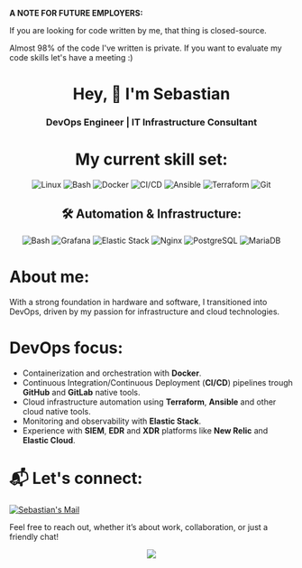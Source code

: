 **A NOTE FOR FUTURE EMPLOYERS:**

If you are looking for code written by me, that thing is closed-source. 

Almost 98% of the code I've written is private. If you want to evaluate my code skills let's have a meeting :)

<h1 align="center">Hey, 👋 I'm Sebastian</h1>  
<h3 align="center">DevOps Engineer | IT Infrastructure Consultant</h3>

<h1 align="center"> My current skill set: </h1>

<p align="center">
  <img src="https://img.shields.io/badge/Linux-772953?style=for-the-badge&logo=linux&logoColor=white" alt="Linux"> 
  <img src="https://img.shields.io/badge/Bash-4EAA25?style=for-the-badge&logo=gnu-bash&logoColor=white" alt="Bash">
  <img src="https://img.shields.io/badge/Docker-2496ED?style=for-the-badge&logo=docker&logoColor=white" alt="Docker">
  <img src="https://img.shields.io/badge/CI/CD-2E2E2E?style=for-the-badge&logo=github-actions&logoColor=white" alt="CI/CD">
  <img src="https://img.shields.io/badge/Ansible-EE0000?style=for-the-badge&logo=ansible&logoColor=white" alt="Ansible">
  <img src="https://img.shields.io/badge/Terraform-844FBA?style=for-the-badge&logo=terraform&logoColor=white" alt="Terraform">
  <img src="https://img.shields.io/badge/Git-F05032?style=for-the-badge&logo=git&logoColor=white" alt="Git">
</p>

<h2 align="center"> 🛠️ Automation & Infrastructure: </h2>

<p align="center">
  <img src="https://img.shields.io/badge/Bash-4EAA25?style=for-the-badge&logo=gnu-bash&logoColor=white" alt="Bash">
  <img src="https://img.shields.io/badge/Grafana-F46800?style=for-the-badge&logo=grafana&logoColor=white" alt="Grafana"> 
  <img src="https://img.shields.io/badge/Elastic_Stack-005571?style=for-the-badge&logo=elastic-stack&logoColor=white" alt="Elastic Stack">
  <img src="https://img.shields.io/badge/Nginx-009639?style=for-the-badge&logo=nginx&logoColor=white" alt="Nginx">
  <img src="https://img.shields.io/badge/PostgreSQL-4169E1?style=for-the-badge&logo=postgresql&logoColor=white" alt="PostgreSQL">
  <img src="https://img.shields.io/badge/MariaDB-003545?style=for-the-badge&logo=mariadb&logoColor=white" alt="MariaDB">
</p>

# About me:
With a strong foundation in hardware and software, I transitioned into DevOps, driven by my passion for infrastructure and cloud technologies. 

# DevOps focus:
- Containerization and orchestration with **Docker**.
- Continuous Integration/Continuous Deployment (**CI/CD**) pipelines trough **GitHub** and **GitLab** native tools.
- Cloud infrastructure automation using **Terraform**, **Ansible** and other cloud native tools.
- Monitoring and observability with **Elastic Stack**.
- Experience with **SIEM**, **EDR** and **XDR** platforms like **New Relic** and **Elastic Cloud**.

# 📬 Let's connect:
<a href="mailto:github@seba.work">
  <img alt="Sebastian's Mail" src="https://img.shields.io/badge/ProtonMail-8B89CC?style=for-the-badge&logo=protonmail&logoColor=white" />
</a>

Feel free to reach out, whether it’s about work, collaboration, or just a friendly chat!

<p align="center">
  <img src="https://profile-counter.glitch.me/sdarioz/count.svg" />
</p>
